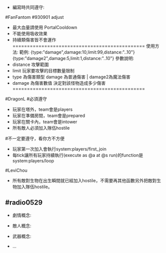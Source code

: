- 編寫時共同遵守:

#FanFantom
#930901 adjust
- 最大血量請使用 PortalCooldown
- 不能使用吸收效果
- 持續類傷害皆不會運作
==============================================
使用方法:
範例:
       {type:"damage",damage:10,limit:99,distance:"..10"}
       {type:"damage2",damage:5,limit:1,distance:"..10"}
參數說明:
 - distance 攻擊範圍
 - limit 玩家要攻擊的目標數量限制
 - type 為傷害類型  damage 為普通傷害 | damage2為魔法傷害
 - damage 為傷害數值 決定對該怪物造成多少傷害
==============================================

#DragonL
#必須遵守
- 玩家在塔外，team會是players
- 玩家在準備房間，team會是prepared
- 玩家在關卡內，team會是intower
- 所有敵人必須加入隊伍hostile

#不一定要遵守，看你方不方便
- 玩家第一次加入會執行system:players/first_join
- 每tick讓所有玩家持續執行(execute as @a at @s run)的function是system:players/loop

#LeviChou
- 所有敵對生物在出生瞬間就已經加入hostile，不需要再其他函數另外把敵對生物加入隊伍hostile。

#radio0529
-

- 劇情概念:

- 敵人概念:

- 武器概念:

- ...
